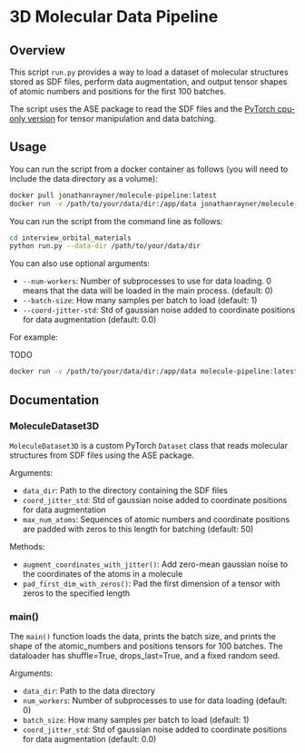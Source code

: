 # 3D Molecular Data Pipeline

## Overview

This script `run.py` provides a way to load a dataset of molecular structures stored as SDF files, perform data augmentation, and output tensor shapes of atomic numbers and positions for the first 100 batches.

The script uses the ASE package to read the SDF files and the [PyTorch cpu-only version](https://download.pytorch.org/whl/cpu) for tensor manipulation and data batching.

## Usage

You can run the script from a docker container as follows (you will need to include the data directory as a volume):

```bash
docker pull jonathanrayner/molecule-pipeline:latest
docker run -v /path/to/your/data/dir:/app/data jonathanrayner/molecule-pipeline:latest --data-dir data
```

You can run the script from the command line as follows:

```bash
cd interview_orbital_materials
python run.py --data-dir /path/to/your/data/dir
```

You can also use optional arguments:

- `--num-workers`: Number of subprocesses to use for data loading. 0 means that the data will be loaded in the main process. (default: 0)
- `--batch-size`: How many samples per batch to load (default: 1)
- `--coord-jitter-std`: Std of gaussian noise added to coordinate positions for data augmentation (default: 0.0)

For example:

TODO

```bash
docker run -v /path/to/your/data/dir:/app/data molecule-pipeline:latest --data-dir data --num-workers 4 --batch-size 10 --coord-jitter-std 0.1
```

## Documentation

### MoleculeDataset3D

`MoleculeDataset3D` is a custom PyTorch `Dataset` class that reads molecular structures from SDF files using the ASE package.

Arguments:

- `data_dir`: Path to the directory containing the SDF files
- `coord_jitter_std`: Std of gaussian noise added to coordinate positions for data augmentation
- `max_num_atoms`: Sequences of atomic numbers and coordinate positions are padded with zeros to this length for batching (default: 50)

Methods:

- `augment_coordinates_with_jitter()`: Add zero-mean gaussian noise to the coordinates of the atoms in a molecule
- `pad_first_dim_with_zeros()`: Pad the first dimension of a tensor with zeros to the specified length

### main()

The `main()` function loads the data, prints the batch size, and prints the shape of the atomic_numbers and positions tensors for 100 batches. The dataloader has shuffle=True, drops_last=True, and a fixed random seed.

Arguments:

- `data_dir`: Path to the data directory
- `num_workers`: Number of subprocesses to use for data loading (default: 0)
- `batch_size`: How many samples per batch to load (default: 1)
- `coord_jitter_std`: Std of gaussian noise added to coordinate positions for data augmentation (default: 0.0)
